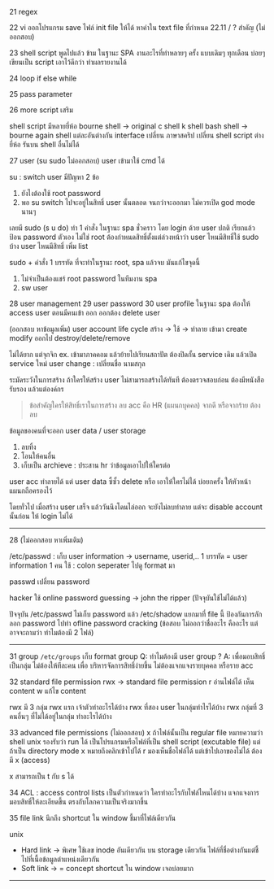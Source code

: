 21 regex

22
vi ออกโปรแกรม save ไฟล์
init file ให้ได้
หาคำใน text file ที่กำหนด
22.11 / ? สำคัญ (ไม่ออกสอบ)

23 shell script พูดไปแล้ว ข้าม
ในฐานะ SPA งานอะไรที่ทำหลายๆ ครั้ง แบบเดิมๆ ทุกเดือน บ่อยๆ เขียนเป็น script เอาไว้ดีกว่า
ทำผลรายงานได้

24 loop if else while

25 pass parameter

26 more script เสริม

shell script มีหลายยี่ห้อ
bourne shell -> original
c shell
k shell
bash shell -> bourne again shell
แต่ละอันต่างกัน interface เปลี่ยน ภาษาสคริป เปลี่ยน
shell script ต่างยี่ห้อ รันบน shell อื่นไม่ได้

27 user (su sudo ไม่ออกสอบ)
user เข้ามาใช้ cmd ได้

su : switch user
มีปัญหา 2 ข้อ
1. ยังไงต้องใช้ root password
2. พอ su switch ไปจะอยู่ในสิทธิ์ user นั้นตลอด จนกว่าจะออกมา ไม่ควรเปิด god mode นานๆ

เลยมี sudo (s u do) ทำ 1 คำสั่ง ในฐานะ spa ชั่วคราว โดย login ด้วย user ปกติ เรียกแล้วป้อน password ตัวเอง ไม่ใช่ root
ต้องกำหนดสิทธิ์ตั้งแต่ล่วงหน้าว่า user ไหนมีสิทธิ์ใช้ sudo บ้าง
user ไหนมีสิทธิ์ เพิ่ม list

sudo + คำสั่ง 1 บรรทัด ที่จะทำในฐานะ root, spa
แล้วจบ
มันแก้ไขจุดนี้
1. ไม่จำเป็นต้องแชร์ root password ในทีมงาน spa
2. sw user

28 user management
29 user password
30 user profile
ในฐานะ spa ต้องให้ access user ตอนมีคนเข้า ออก
ออกต้อง delete user 

(ออกสอบ หาข้อมูลเพิ่ม) user account life cycle
สร้าง -> ใช้ -> ทำลาย
เข้ามา create
modify
ออกไป destroy/delete/remove

ไม่ได้ยาก แต่จุกจิก ex. เข้ามาภาคคอม แล้วย้ายไปเรียนสถาปัต
ต้องปิดกั้น service เดิม แล้วเปิด service ใหม่
user change : เปลี่ยนชื่อ นามสกุล

ระมัดระวังในการสร้าง ถ้าใครให้สร้าง user ไม่สามารถสร้างได้ทันที
ต้องตรวจสอบก่อน ต้องมีหนังสือรับรอง แล้วแต่องค์กร

>ข้อสำคัญใครให้สิทธิ์เราในการสร้าง ลบ acc คือ HR (แผนกบุคคล)
>จากดี หรือจากร้าย ต้องลบ

ข้อมูลของคนที่จะออก user data / user storage
1. ลบทิ้ง
2. โอนให้คนอื่น
3. เก็บเป็น archieve : ประสาน hr ว่าข้อมูลเอาไปให้ใครต่อ

user acc ทำลายได้
แต่ user data ซี้ซั้ว delete หรือ เอาให้ใครไม่ได้
บ่อยกครั้ง ให้หัวหน้าแผนกถือครองไว้

โดยทั่วไป เมื่อสร้าง user เสร็จ แล้ววันนึงโดนไล่ออก จะยังไม่ลบทำลาย แต่จะ disable account นั้นก่อน ให้ login ไม่ได้

---
28
(ไม่ออกสอบ หาเพิ่มเติม)

/etc/passwd : เก็บ user information -> username, userid,..
1 บรรทัด = user information 1 คน ใช้ : colon seperater
ไปดู format มา

passwd เปลี่ยน password

hacker ใช้ online password guessing -> john the ripper (ปัจจุบันใช้ไม่ได้แล้ว)

ปัจจุบัน 
/etc/passwd ไม่เก็บ password แล้ว 
/etc/shadow แยกมาที่ file นี้ ป้องกันการลักลอก password ไปทำ ofline password cracking
(ข้อสอบ ไม่ออกว่าชื่ออะไร คืออะไร แต่อาจจะถามว่า ทำไมต้องมี 2 ไฟล์)

---

31 group
`/etc/groups` เก็บ format group
Q: ทำไมต้องมี user group ?
A: เพื่อมอบสิทธิ์เป็นกลุ่ม ไม่ต้องให้ทีละคน
เพื่อ บริหารจัดการสิทธิ์ง่ายขึ้น ไม่ต้องแจกแจงรายบุคคล หรือราย acc

32 standard file permission
rwx -> standard file permission
r อ่านไฟล์ได้ เห็น content
w แก้ไข content

rwx มี 3 กลุ่ม
rwx แรก เจ้าตัวทำอะไรได้บ้าง
rwx ที่สอง user ในกลุ่มทำไรได้บ้าง
rwx กลุ่มที่ 3 คนอื่นๆ ที่ไม่ได้อยู่ในกลุ่ม ทำอะไรได้บ้าง

33 advanced file permissions (ไม่ออกสอบ)
x ถ้าไฟล์นั้นเป็น regular file หมายความว่า shell unix รองรับว่า run ได้ เป็นโปรแกรมหรือไฟล์ที่เป็น shell script (excutable file)
แต่ถ้าเป็น directory  mode x หมายถึงคลิกเข้าไปได้
r มองเห็นชื่อไฟล์ได้ แต่เข้าไปเอาของไม่ได้ ต้องมี x (access)

x สามารถเป็น t กับ s ได้

34 ACL : access control lists
เป็นตัวกำหนดว่า ใครทำอะไรกับไฟล์ไหนได้บ้าง
แจกแจงการมอบสิทธิ์ให้ละเอียดขึ้น ตรงกับโลกความเป็นจริงมากขึ้น

35 file link
นึกถึง shortcut ใน window
ชี้มาที่ไฟล์เดียวกัน

unix
- Hard link -> พิเศษ ใช้เลข inode อันเดียวกัน บน storage เดียวกัน ไฟล์ที่ชื่อต่างกันแต่ชี้ไปที่เนื้อข้อมูลตำแหน่งเดียวกัน
- Soft link -> = concept shortcut ใน window เจอบ่อยมาก

---


